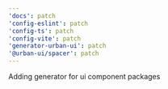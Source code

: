 ```yaml
---
'docs': patch
'config-eslint': patch
'config-ts': patch
'config-vite': patch
'generator-urban-ui': patch
'@urban-ui/spacer': patch
---
```


Adding generator for ui component packages
